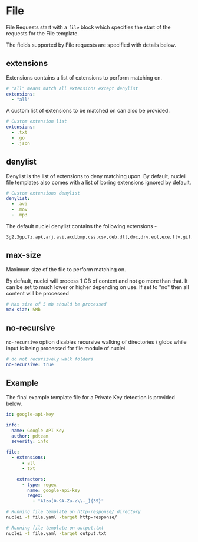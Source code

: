 # File

File Requests start with a `file` block which specifies the start of the requests for the File template.

The fields supported by File requests are specified with details below.

## extensions

Extensions contains a list of extensions to perform matching on.

```yaml
# "all" means match all extensions except denylist
extensions:
  - "all"
```

A custom list of extensions to be matched on can also be provided.

```yaml
# Custom extension list
extensions:
  - .txt
  - .go
  - .json
```

## denylist

Denylist is the list of extensions to deny matching upon. By default, nuclei file templates also comes with a list of boring extensions ignored by default.

```yaml
# Custom extensions denylist
denylist:
  - .avi
  - .mov
  - .mp3
```

The default nuclei denylist contains the following extensions - 

```
3g2,3gp,7z,apk,arj,avi,axd,bmp,css,csv,deb,dll,doc,drv,eot,exe,flv,gif,gifv,gz,h264,ico,iso,jar,jpeg,jpg,lock,m4a,m4v,map,mkv,mov,mp3,mp4,mpeg,mpg,msi,ogg,ogm,ogv,otf,pdf,pkg,png,ppt,psd,rar,rm,rpm,svg,swf,sys,tar,tar.gz,tif,tiff,ttf,txt,vob,wav,webm,wmv,woff,woff2,xcf,xls,xlsx,zip
```

## max-size

Maximum size of the file to perform matching on.

By default, nuclei will process 1 GB of content and not go more than that. It can be set to much lower or higher depending on use. If set to "no" then all content will be processed

```yaml
# Max size of 5 mb should be processed
max-size: 5Mb
```

## no-recursive

`no-recursive` option disables recursive walking of directories / globs while input is being processed for file module of nuclei.

```yaml
# do not recursively walk folders
no-recursive: true
```

## Example

The final example template file for a Private Key detection is provided below.

```yaml
id: google-api-key

info:
  name: Google API Key
  author: pdteam
  severity: info

file:
  - extensions:
      - all
      - txt

    extractors:
      - type: regex
        name: google-api-key
        regex:
          - "AIza[0-9A-Za-z\\-_]{35}"
```

```bash
# Running file template on http-response/ directory
nuclei -t file.yaml -target http-response/

# Running file template on output.txt
nuclei -t file.yaml -target output.txt
```
